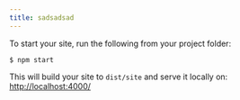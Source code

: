 ```yaml
---
title: sadsadsad 
---
```

To start your site, run the following from your project folder:

```
$ npm start
```

This will build your site to `dist/site` and serve it locally on: [http://localhost:4000/](http://localhost:4000/)